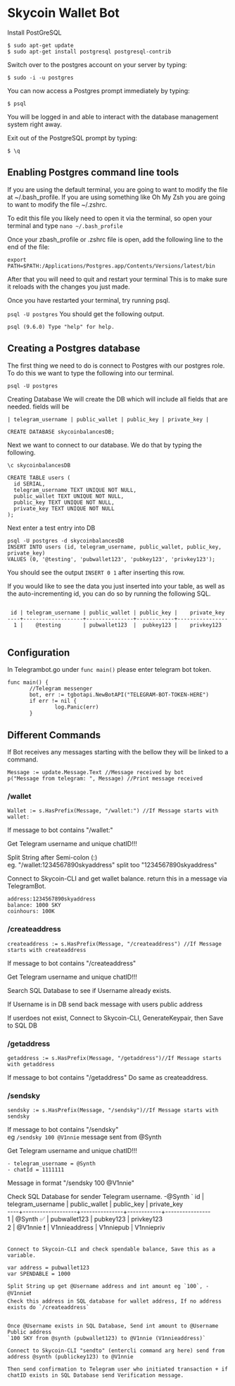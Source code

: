 # Skycoin Wallet Bot

Install PostGreSQL

```
$ sudo apt-get update
$ sudo apt-get install postgresql postgresql-contrib
```

Switch over to the postgres account on your server by typing:

`$ sudo -i -u postgres`

You can now access a Postgres prompt immediately by typing:

`$ psql`

You will be logged in and able to interact with the database management system right away.

Exit out of the PostgreSQL prompt by typing:

`$ \q`

## Enabling Postgres command line tools ##
If you are using the default terminal, you are going to want to modify the file at ~/.bash_profile. If you are using something like Oh My Zsh you are going to want to modify the file ~/.zshrc.

To edit this file you likely need to open it via the terminal, so open your terminal and type `nano ~/.bash_profile` 

Once your zbash_profile or .zshrc file is open, add the following line to the end of the file:

`export PATH=$PATH:/Applications/Postgres.app/Contents/Versions/latest/bin`

After that you will need to quit and restart your terminal This is to make sure it reloads with the changes you just made.

Once you have restarted your terminal, try running psql.

`psql -U postgres`
You should get the following output.

`psql (9.6.0)
Type "help" for help.`

## Creating a Postgres database ##
The first thing we need to do is connect to Postgres with our postgres role. To do this we want to type the following into our terminal.

`psql -U postgres`

Creating Database 
We will create the DB which will include all fields that are needed. fields will be 

`| telegram_username | public_wallet | public_key | private_key |`

`CREATE DATABASE skycoinbalancesDB;`

Next we want to connect to our database. We do that by typing the following.

`\c skycoinbalancesDB`

```
CREATE TABLE users (
  id SERIAL,
  telegram_username TEXT UNIQUE NOT NULL,
  public_wallet TEXT UNIQUE NOT NULL,
  public_key TEXT UNIQUE NOT NULL,
  private_key TEXT UNIQUE NOT NULL 
);
```

Next enter a test entry into DB 
```
psql -U postgres -d skycoinbalancesDB
INSERT INTO users (id, telegram_username, public_wallet, public_key, private_key)  
VALUES (0, '@testing', 'pubwallet123', 'pubkey123', 'privkey123');
```  

You should see the output `INSERT 0 1` after inserting this row.

If you would like to see the data you just inserted into your table, as well as the auto-incrementing id, you can do so by running the following SQL.  

```SELECT * FROM users;

 id | telegram_username | public_wallet | public_key |    private_key   
----+-------------------+---------------+------------+----------------  
  1 |    @testing       | pubwallet123  |  pubkey123 |    privkey123  
  
 ```  
 
 ## Configuration ## 
 
 In Telegrambot.go under `func main()` please enter telegram bot token.

 ```golang
 func main() {
        //Telegram messenger
        bot, err := tgbotapi.NewBotAPI("TELEGRAM-BOT-TOKEN-HERE")
        if err != nil {
                log.Panic(err)
        }
 ```
 
 ## Different Commands ## 
 If Bot receives any messages starting with the bellow they will be linked to a command. 
 
 ```golang
 Message := update.Message.Text //Message received by bot
 p("Message from telegram: ", Message) //Print message received
```
### /wallet ###

`Wallet := s.HasPrefix(Message, "/wallet:") //If Message starts with wallet:`  

If message to bot contains "/wallet:"  

Get Telegram username and unique chatID!!! 

Split String after Semi-colon (:)  
eg. "/wallet:1234567890skyaddress" 
split too "1234567890skyaddress" 

Connect to Skycoin-CLI and get wallet balance. return this in a message via TelegramBot.

```
address:1234567890skyaddress
balance: 1000 SKY 
coinhours: 100K
```




### /createaddress ###
`createaddress := s.HasPrefix(Message, "/createaddress") //If Message starts with createaddress`  

If message to bot contains "/createaddress"
  
Get Telegram username and unique chatID!!!  
 
Search SQL Database to see if Username already exists. 
  
If Username is in DB send back message with users public address 

If userdoes not exist, Connect to Skycoin-CLI, GenerateKeypair, then Save to SQL DB 


### /getaddress ###
`getaddress := s.HasPrefix(Message, "/getaddress")//If Message starts with getaddress`  

If message to bot contains "/getaddress"
Do same as createaddress. 

### /sendsky ### 
`sendsky := s.HasPrefix(Message, "/sendsky")//If Message starts with sendsky`  

If message to bot contains "/sendsky"  
eg `/sendsky 100 @V1nnie` message sent from @Synth

Get Telegram username and unique chatID!!!  

```
- telegram_username = @Synth
- chatId = 1111111
```

Message in format "/sendsky 100 @V1nnie"  

Check SQL Database for sender Telegram username. -@Synth
`
id | telegram_username | public_wallet | public_key |    private_key   
----+-------------------+---------------+------------+----------------  
  1 |    @Synth   ✅    | pubwallet123  |  pubkey123 |    privkey123  
  2 |    @V1nnie   ❗   | V1nnieaddress |  V1nniepub |    V1nniepriv
 ```  
 
Connect to Skycoin-CLI and check spendable balance, Save this as a variable.

var address = pubwallet123
var SPENDABLE = 1000

Split String up get @Username address and int amount eg `100`, -@V1nnie❗
Check this address in SQL database for wallet address, If no address exists do `/createaddress` 


Once @Username exists in SQL Database, Send int amount to @Username Public address  
`100 SKY from @synth (pubwallet123) to @V1nnie (V1nnieaddress)`

Connect to Skycoin-CLI "sendto" (entercli command arg here) send from address @synth (publickey123) to @V1nnie

Then send confirmation to Telegram user who initiated transaction + if chatID exists in SQL Database send Verification message. 














